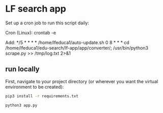# LF search app

Set up a cron job to run this script daily:

Cron (Linux):
crontab -e

Add:
*/5 * * * * /home/lfeduca1/auto-update.sh
0 8 * * * cd /home/lfeduca1/edu-search/lf-app/app/converter/; /usr/bin/python3 scrape.py >> /tmp/log.txt 2>&1

## run locally

First, navigate to your project directory (or wherever you want the virtual environment to be created):


```bash
pip3 install -r requirements.txt
```

```bash
python3 app.py
```
